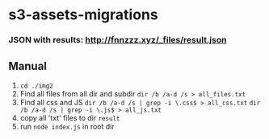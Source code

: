 # s3-assets-migrations

### JSON with results: http://fnnzzz.xyz/_files/result.json

## Manual
1. ``` cd ./img2 ```
2. Find all files from all dir and subdir 
``` dir /b /a-d /s > all_files.txt ```
3. Find all css and JS
``` dir /b /a-d /s | grep -i \.css$ > all_css.txt ```
``` dir /b /a-d /s | grep -i \.js$ > all_js.txt ```
4. copy all 'txt' files to dir `result`
5. run ``` node index.js ``` in root dir
